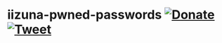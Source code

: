 # iizuna-pwned-passwords [![Donate](https://img.shields.io/badge/donorbox-donate-blue.svg)](https://donorbox.org/iizuna) [![Tweet](https://img.shields.io/twitter/url/http/shields.io.svg?style=social)](https://twitter.com/intent/tweet?url=http://iizunats.com&via=IizunaTeam&hashtags=typescript,components,frontend,framework,preloading)